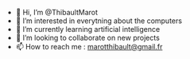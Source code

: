 - 👋 Hi, I’m @ThibaultMarot
- 👀 I’m interested in everytning about the computers 
- 🌱 I’m currently learning artificial intelligence
- 💞️ I’m looking to collaborate on new projects 
- 📫 How to reach me : marotthibault@gmail.fr

<!---
ThibaultMarot/ThibaultMarot is a ✨ special ✨ repository because its `README.md` (this file) appears on your GitHub profile.
You can click the Preview link to take a look at your changes.
--->
